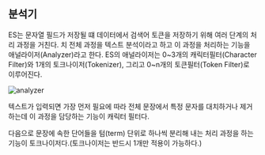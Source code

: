## 분석기

ES는 문자열 필드가 저장될 떄 데이터에서 검색어 토큰을 저장하기 위해 여러 단계의 처리 과정을 거친다. 치 전체 과정을 텍스트 분석이라고 하고 이 과정을 처리하는 기능을 애널라이저(Analyzer)라고 한다. ES의 애널라이저는 0~3개의 캐릭터필터(Character Filter)와 1개의 토크나이저(Tokenizer), 그리고 0~n개의 토큰필터(Token Filter)로 이루어진다.

![analyzer](C:\Users\pop24\Documents\image\analyzer.png)

텍스트가 입력되면 가장 먼저 필요에 따라 전체 문장에서 특정 문자를 대치하거나 제거하는데 이 과정을 담당하는 기능이 캐릭터 필터다. 

다음으로 문장에 속한 단어들을 텀(term) 단위로 하나씩 분리해 내는 처리 과정을 하는 기능이 토크나이저다.(토크나이저는 반드시 1개만 적용이 가능하다.)







 